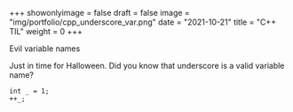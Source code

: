 +++
showonlyimage = false
draft = false
image = "img/portfolio/cpp_underscore_var.png"
date = "2021-10-21"
title = "C++ TIL"
weight = 0
+++

Evil variable names
<!--more-->

Just in time for Halloween. Did you know that underscore is a valid variable name?

    int _ = 1;
    ++_;

